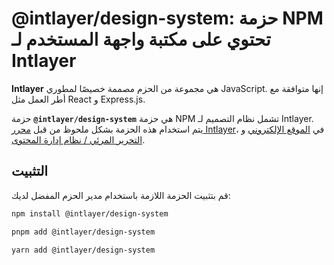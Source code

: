 # @intlayer/design-system: حزمة NPM تحتوي على مكتبة واجهة المستخدم لـ Intlayer

**Intlayer** هي مجموعة من الحزم مصممة خصيصًا لمطوري JavaScript. إنها متوافقة مع أطر العمل مثل React و Express.js.

حزمة **`@intlayer/design-system`** هي حزمة NPM تشمل نظام التصميم لـ Intlayer. يتم استخدام هذه الحزمة بشكل ملحوظ من قبل [محرر Intlayer](https://github.com/aymericzip/intlayer/tree/main/docs/ar/packages/intlayer-editor/index.md)، في [الموقع الإلكتروني](https://intlayer.org) و [التحرير المرئي / نظام إدارة المحتوى](https://intlayer.org/dashboard).

## التثبيت

قم بتثبيت الحزمة اللازمة باستخدام مدير الحزم المفضل لديك:

```bash packageManager="npm"
npm install @intlayer/design-system
```

```bash packageManager="pnpm"
pnpm add @intlayer/design-system
```

```bash packageManager="yarn"
yarn add @intlayer/design-system
```
